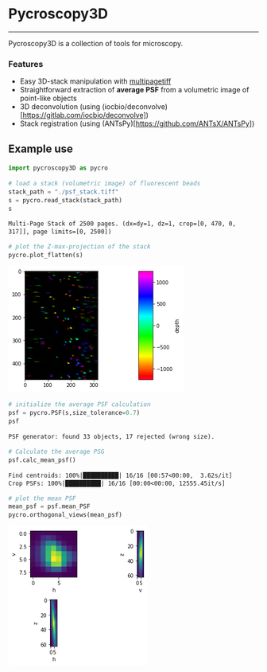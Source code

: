 # Pycroscopy3D
---

Pycroscopy3D is a collection of tools for microscopy.

### Features
- Easy 3D-stack manipulation with [multipagetiff](https://github.com/mpascucci/multipagetiff)
- Straightforward extraction of **average PSF** from a volumetric image of point-like objects
- 3D deconvolution (using (iocbio/deconvolve)[https://gitlab.com/iocbio/deconvolve])
- Stack registration (using (ANTsPy)[https://github.com/ANTsX/ANTsPy])

## Example use


```python
import pycroscopy3D as pycro
```


```python
# load a stack (volumetric image) of fluorescent beads
stack_path = "./psf_stack.tiff"
s = pycro.read_stack(stack_path)
s
```




    Multi-Page Stack of 2500 pages. (dx=dy=1, dz=1, crop=[0, 470, 0, 317]], page limits=[0, 2500])




```python
# plot the Z-max-projection of the stack
pycro.plot_flatten(s)
```


    
![png](docs/examples/markdown/readme/Readme_files/Readme_5_0.png)
    



```python
# initialize the average PSF calculation
psf = pycro.PSF(s,size_tolerance=0.7)
psf
```




    PSF generator: found 33 objects, 17 rejected (wrong size).




```python
# Calculate the average PSG
psf.calc_mean_psf()
```

    Find centroids: 100%|██████████| 16/16 [00:57<00:00,  3.62s/it]
    Crop PSFs: 100%|██████████| 16/16 [00:00<00:00, 12555.45it/s]



```python
# plot the mean PSF
mean_psf = psf.mean_PSF
pycro.orthogonal_views(mean_psf)
```


    
![png](docs/examples/markdown/readme/Readme_files/Readme_8_0.png)
    

